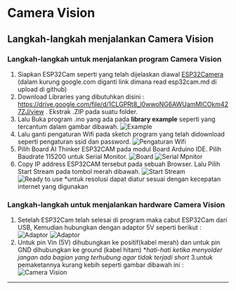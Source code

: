 # Camera Vision
## Langkah-langkah menjalankan Camera Vision
### Langkah-langkah untuk menjalankan program Camera Vision
1. Siapkan ESP32Cam seperti yang telah dijelaskan diawal
[ESP32Camera](google.com) (dalam kurung google.com diganti link dimana read esp32cam.md di upload di github)
2. Download Libraries yang dibutuhkan disini :
https://drive.google.com/file/d/1CLGPRt8_l0wwoNG6AWUamMlCOkm427ZJ/view . Ekstrak .ZIP pada suatu folder.
3. Lalu Buka program .ino yang ada pada __library example__ seperti yang tercantum dalam gambar dibawah.
![Example](foto/Library.png)
4. Lalu ganti pengaturan Wifi pada sketch program yang telah didownload seperti pengaturan ssid dan password.
![Pengaturan Wifi](foto/Wifi.png)
5. Pilih Board AI Thinker ESP32CAM pada modul Board Arduino IDE. Pilih Baudrate 115200 untuk Serial Monitor.
![Board](foto/Tools.png)
![Serial Mpnitor](foto/monitor.png)
6. Copy IP address ESP32CAM tersebut pada sebuah Browser. Lalu Pilih Start Stream pada tombol merah dibawah. 
![Start Stream](foto/stream.png)
![Ready to use](foto/ready.png)
*untuk resolusi dapat diatur sesuai dengan kecepatan internet yang digunakan

### Langkah-langkah untuk menjalankan hardware Camera Vision
1. Setelah ESP32Cam telah selesai di program maka cabut ESP32Cam dari USB, Kemudian hubungkan dengan adaptor 5V seperti berikut : 
![Adaptor](foto/depan.jpeg) 
![Adaptor](foto/Belakang.jpeg)
2. Untuk pin Vin (5V) dihubungkan ke positif(kabel merah) dan untuk pin GND dihubungkan ke ground (kabel hitam)
**hati-hati ketika menyolder jangan ada bagian yang terhubung agar tidak terjadi short*
3.untuk pemaketannya kurang kebih seperti gambar dibawah ini : 
![Camera Vision](foto/camvision.jpeg)
____
